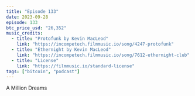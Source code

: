 ```yaml
---
title: "Episode 133"
date: 2023-09-28
episode: 133
btc_price_usd: "26,352"
music_credits:
  - title: "Protofunk by Kevin MacLeod"
    link: "https://incompetech.filmmusic.io/song/4247-protofunk"
  - title: "Ethernight by Kevin MacLeod"
    link: "https://incompetech.filmmusic.io/song/7612-ethernight-club"
  - title: "License"
    link: "https://filmmusic.io/standard-license"
tags: ["bitcoin", "podcast"]
---
```


A Million Dreams
